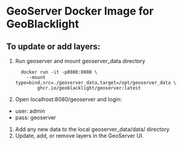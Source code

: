 # GeoServer Docker Image for GeoBlacklight

## To update or add layers:
1. Run geoserver and mount geoserver_data directory
    ```
      docker run -it -p8080:8080 \
        --mount type=bind,src=./geoserver_data,target=/opt/geoserver_data \
            ghcr.io/geoblacklight/geoserver:latest
    ```
1. Open localhost:8080/geoserver and login:
  - user: admin
  - pass: geoserver
1. Add any new data to the local geoserver_data/data/ directory
1. Update, add, or remove layers in the GeoServer UI.
